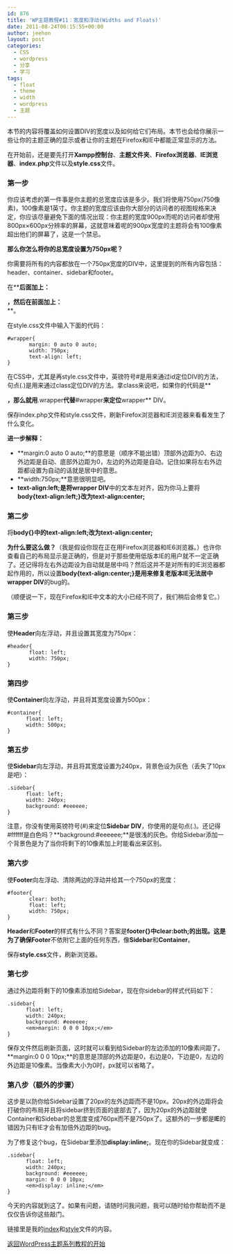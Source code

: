 ```yaml
---
id: 876
title: 'WP主题教程#11：宽度和浮动(Widths and Floats)'
date: 2011-08-24T06:15:55+00:00
author: jeehon
layout: post
categories:
  - CSS
  - wordpress
  - 分享
  - 学习
tags:
  - float
  - theme
  - width
  - wordpress
  - 主题
---
```

本节的内容将覆盖如何设置DIV的宽度以及如何给它们布局。本节也会给你展示一些让你的主题正确的显示或者让你的主题在Firefox和IE中都能正常显示的方法。

在开始前，还是要先打开**Xampp控制台**、**主题文件夹**、**Firefox浏览器**、**IE浏览器**、**index.php**文件以及**style.css**文件。

### 第一步

你应该考虑的第一件事是你主题的总宽度应该是多少。我们将使用750px(750像素)，100像素是1英寸。你主题的宽度应该由你大部分的访问者的视图规格来决定，你应该尽量避免下面的情况出现：你主题的宽度900px而呢的访问者却使用800px×600px分辨率的屏幕，这就意味着呢的900px宽度的主题将会有100像素超出他们的屏幕了，这是一个禁忌。

**那么你怎么将你的总宽度设置为750px呢？**

你需要将所有的内容都放在一个750px宽度的DIV中，这里提到的所有内容包括：header、container、sidebar和footer。

在**<body>**后面加上：**<div id=”wrapper”>**，然后在**</body>**前面加上：**</div>**。<!--more-->

在style.css文件中输入下面的代码：

    #wrapper{
           margin: 0 auto 0 auto;
           width: 750px;
           text-align: left;
    }
    

在CSS中，尤其是再style.css文件中，英镑符号#是用来通过id定位DIV的方法，句点(.)是用来通过class定位DIV的方法。拿class来说吧，如果你的代码是**<div class=”wrapper”>**，那么就用**.wrapper**代替**#wrapper**来定位**wrapper** DIV。

保存index.php文件和style.css文件，刷新Firefox浏览器和IE浏览器来看看发生了什么变化。

**进一步解释：**

  * **margin:0 auto 0 auto;**的意思是（顺序不能出错）顶部外边距为0、右边外边距是自动、底部外边距为0，左边的外边距是自动。记住如果将左右外边距都设置为自动的话就是居中的意思。
  * **width:750px;**意思很明显吧。
  * **text-align:left;**是将**wrapper DIV**中的文本左对齐，因为你马上要将**body{text-align:left;}**改为**text-align:center;**

### 第二步

将**body{}**中的**text-align:left;**改为**text-align:center;**

**为什么要这么做？**（我是假设你现在正在用Firefox浏览器和IE6浏览器。）也许你查看自己的布局显示是正确的，但是对于那些使用低版本IE的用户就不一定正确了。还记得将左右外边距设为自动就是居中吗？然后这并不是对所有的IE浏览器都起作用的，所以设置**body{text-align:center;}**是用来修复老版本IE无法居中**wrapper DIV**的bug的。
  
（顺便说一下，现在Firefox和IE中文本的大小已经不同了，我们稍后会修复它。）

### 第三步

使**Header**向左浮动，并且设置其宽度为750px：

    #header{
           float: left;
           width: 750px;
    }
    

### 第四步

使**Container**向左浮动，并且将其宽度设置为500px：

    #container{
          float: left;
          width: 500px;
    }
    

### 第五步

使**Sidebar**向左浮动，并且将其宽度设置为240px，背景色设为灰色（丢失了10px是吧）：

    .sidebar{
          float: left;
          width: 240px;
          background: #eeeeee;
    }
    

注意，你没有使用英镑符号(#)来定位**Sidebar DIV**，你使用的是句点(.)。还记得#ffffff是白色吗？**background:#eeeeee;**是很浅的灰色。你给Sidebar添加一个背景色是为了当你将剩下的10像素加上时能看出来区别。

### 第六步

使**Footer**向左浮动、清除两边的浮动并给其一个750px的宽度：

    #footer{
           clear: both;
           float: left;
           width: 750px;
    }
    

**Header**和**Footer**的样式有什么不同？答案是**footer{}**中**clear:both;**的出现。这是为了确保**Footer**不依附它上面的任何东西，像**Sidebar**和**Container**。
  
保存**style.css**文件，刷新浏览器。

### 第七步

通过外边距将剩下的10像素添加给Sidebar，现在你sidebar的样式代码如下：

    .sidebar{
          float: left;
          width: 240px;
          background: #eeeeee;
          <em>margin: 0 0 0 10px;</em>
    }
    

保存文件然后刷新页面，这时就可以看到给Sidebar的左边添加的10像素间距了。**margin:0 0 0 10px;**的意思是顶部的外边距是0，右边是0，下边是0，左边的外边距是10像素。当像素大小为0时，px就可以省略了。

### 第八步（额外的步骤）

这步是以防你给Sidebar设置了20px的左外边距而不是10px。20px的外边距将会打破你的布局并且将sidebar挤到页面的底部去了，因为20px的外边距就使Container和Sidebar的总宽度变成760px而不是750px了。这额外的一步都是**IE**的错因为只有IE才会有加倍外边距的bug。

为了修复这个bug，在Sidebar里添加**display:inline;**。现在你的Sidebar就变成：

    .sidebar{
          float: left;
          width: 240px;
          background: #eeeeee;
          margin: 0 0 0 10px;
          <em>display: inline;</em>
    }
    

今天的内容就到这了。如果有问题，请随时问我问题，我可以随时给你帮助而不是仅仅告诉你这些敲门。

链接里是我的[index](http://jeehon.info/samples/index-lesson-11.txt)和[style](http://jeehon.info/samples/style-lesson-11.txt)文件的内容。

[返回WordPress主题系列教程的开始](http://jeehon.info/log/2011/08/04/%E6%83%B3%E5%88%B6%E4%BD%9Cwordpress%E4%B8%BB%E9%A2%98%EF%BC%9F/)